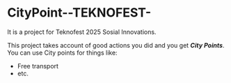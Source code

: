 # CityPoint--TEKNOFEST-
It is a project for Teknofest 2025 Sosial Innovations.

This project takes account of good actions you did and you get ***City Points***. 
You can use City points for things like:
- Free transport
- etc.
